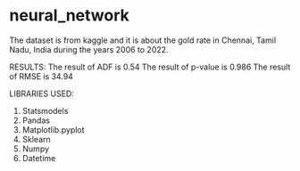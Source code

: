 # neural_network
The dataset is from kaggle and it is about the gold rate in Chennai, Tamil Nadu, India during the years 2006 to 2022.

RESULTS:
The result of ADF is 0.54
The result of p-value is 0.986
The result of RMSE is 34.94

LIBRARIES USED:
1) Statsmodels 
2) Pandas
3) Matplotlib.pyplot
4) Sklearn
5) Numpy 
6) Datetime
